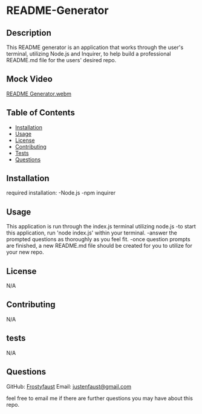 # README-Generator

## Description

This README generator is an application that works through the user's terminal, utilizing Node.js and Inquirer, to help build a professional README.md file for the users' desired repo.

## Mock Video

[README Generator.webm](https://user-images.githubusercontent.com/55112932/236100055-7be3571f-6ac4-4a60-97e2-c32594556080.webm)

## Table of Contents
  
- [Installation](#installation)
- [Usage](#usage)
- [License](#license)
- [Contributing](#contributing)
- [Tests](#tests)
- [Questions](#questions)

## Installation

required installation:
-Node.js
-npm inquirer
    
## Usage

This application is run through the index.js terminal utilizing node.js
-to start this application, run 'node index.js' within your terminal.
-answer the prompted questions as thoroughly as you feel fit.
-once question prompts are finished, a new README.md file should be created for you to utilize for your new repo.

## License

N/A
    
## Contributing

N/A
  
## tests

 N/A

## Questions

GitHub: [Frostyfaust](https://github.com/frostyfaust)
Email: justenfaust@gmail.com

feel free to email me if there are further questions you may have about this repo.
